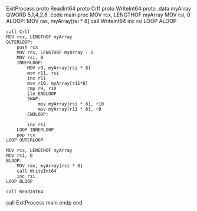 ExitProcess proto
ReadInt64 proto
Crlf proto
WriteInt64 proto
.data
myArray QWORD 5,1,4,2,8
.code
main proc
	MOV rcx, LENGTHOF myArray
	MOV rsi, 0
	ALOOP:
		MOV rax, myArray[rsi * 8]
		call WriteInt64
		inc rsi
	LOOP ALOOP

	
	call Crlf
	MOV rcx, LENGTHOF myArray
	OUTERLOOP:
		push rcx
		MOV rcx, LENGTHOF myArray - 1
		MOV rsi, 0	
		INNERLOOP:
			MOV r9, myArray[rsi * 8]
			mov r11, rsi
			inc r11
			mov r10, myArray[r11*8]
			cmp r9, r10
			jle ENDLOOP
			SWAP: 
				mov myArray[rsi * 8], r10
				mov myArray[r11 * 8], r9
			ENDLOOP:
		
			inc rsi
		LOOP INNERLOOP
		pop rcx
	LOOP OUTERLOOP

	MOV rcx, LENGTHOF myArray
	MOV rsi, 0
	BLOOP:
		MOV rax, myArray[rsi * 8]
		call WriteInt64
		inc rsi
	LOOP BLOOP

	call ReadInt64



call ExitProcess
main endp
end
